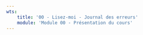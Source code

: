 ```yaml
---
wts:
    title: '00 - Lisez-moi - Journal des erreurs'
    module: 'Module 00 - Présentation du cours'
---
```

